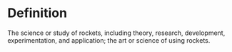 # Definition

The science or study of rockets, including theory, research,
development, experimentation, and application; the art or science of
using rockets.
